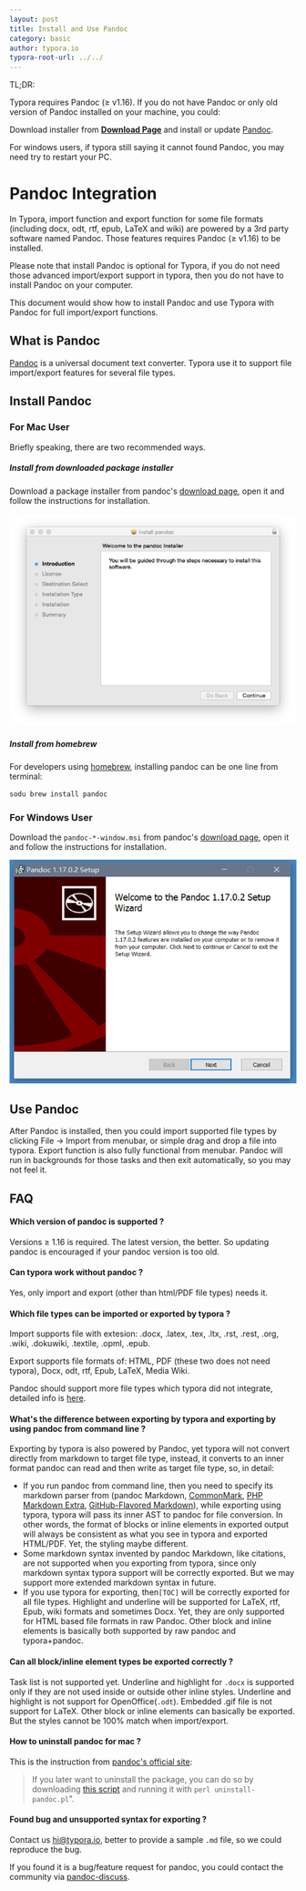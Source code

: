 ```yaml
---
layout: post
title: Install and Use Pandoc
category: basic
author: typora.io
typora-root-url: ../../
---
```


TL;DR:

Typora requires Pandoc (≥ v1.16). If you do not have Pandoc or only old version of Pandoc installed on your machine, you could:

Download installer from **[Download Page](https://github.com/jgm/pandoc/releases/latest)** and install or update [Pandoc](http://pandoc.org/).

For windows users, if typora still saying it cannot found Pandoc, you may need try to restart your PC.

# Pandoc Integration

In Typora, import function and export function for some file formats (including docx, odt, rtf, epub, LaTeX and wiki) are powered by a 3rd party software named Pandoc. Those features requires Pandoc (≥ v1.16) to be installed.

Please note that install Pandoc is optional for Typora, if you do not need those advanced import/export support in typora, then you do not have to install Pandoc on your computer.

This document would show how to install Pandoc and use Typora with Pandoc for full import/export functions.



## What is Pandoc

[Pandoc](http://pandoc.org/) is a universal document text converter. Typora use it to support file import/export features for several file types. 

## Install Pandoc

### For Mac User

Briefly speaking, there are two recommended ways.

##### Install from downloaded package installer

Download a package installer from pandoc's [download page](https://github.com/jgm/pandoc/releases/latest), open it and follow the instructions for installation.

![Snip20160502_1](/media/pandoc/Snip20160502_1.png)

#####  Install from homebrew

For developers using [homebrew](http://brew.sh/), installing pandoc can be one line from terminal:

```sh
sodu brew install pandoc
```

### For Windows User

Download the `pandoc-*-window.msi` from pandoc's [download page](https://github.com/jgm/pandoc/releases/latest), open it and follow the instructions for installation.

![pandoc-win](/media/pandoc/pandoc-win.PNG)

## Use Pandoc

After Pandoc is installed, then you could import supported file types by clicking File -> Import from menubar, or simple drag and drop a file into typora. Export function is also fully functional from menubar. Pandoc will run in backgrounds for those tasks and then exit automatically, so you may not feel it.

## FAQ

#### Which version of pandoc is supported ?

Versions ≥ 1.16 is required. The latest version, the better. So updating pandoc is encouraged if your pandoc version is too old.

 #### Can typora work without pandoc ?

Yes, only import and export (other than html/PDF file types) needs it.

#### Which file types can be imported or exported by typora ?

Import supports file with extesion: .docx, .latex, .tex, .ltx, .rst, .rest, .org, .wiki, .dokuwiki, .textile, .opml, .epub.

Export supports file formats of: HTML, PDF (these two does not need typora), Docx, odt, rtf, Epub, LaTeX, Media Wiki.

Pandoc should support more file types which typora did not integrate, detailed info is [here](http://pandoc.org/).

#### What's the difference between exporting by typora and exporting by using pandoc from command line ?

Exporting by typora is also powered by Pandoc, yet typora will not convert directly from markdown to target file type, instead, it converts to an inner format pandoc can read and then write as target file type, so, in detail:

- If you run pandoc from command line, then you need to specify its markdown parser from (pandoc Markdown, [CommonMark](http://commonmark.org/), [PHP Markdown Extra](https://michelf.ca/projects/php-markdown/extra/), [GitHub-Flavored Markdown](https://help.github.com/articles/github-flavored-markdown/)), while exporting using typora, typora will pass its inner AST to pandoc for file conversion. In other words, the format of blocks or inline elements in exported output will always be consistent as what you see in typora and exported HTML/PDF. Yet, the styling maybe different.
- Some markdown syntax invented by pandoc Markdown, like citations, are not supported when you exporting from typora, since only markdown syntax typora support will be correctly exported. But we may support more extended markdown syntax in future.
- If you use typora for exporting, then`[TOC]` will be correctly exported for all file types. Highlight and underline will be supported for LaTeX, rtf, Epub, wiki formats and sometimes Docx. Yet, they are only supported for HTML based file formats in raw Pandoc. Other block and inline elements is basically both supported by raw pandoc and typora+pandoc.

#### Can all block/inline element types be exported correctly ?

Task list is not supported yet. Underline and highlight for `.docx` is supported only if they are not used inside or outside other inline styles. Underline and highlight is not support for OpenOffice(`.odt`). Embedded .gif file is not support for LaTeX. Other block or inline elements can basically be exported. But the styles cannot be 100% match when import/export.

#### How to uninstall pandoc for mac ?

This is the instruction from [pandoc's official site](http://pandoc.org/installing.html):

> If you later want to uninstall the package, you can do so by downloading [this script](https://raw.githubusercontent.com/jgm/pandoc/master/osx/uninstall-pandoc.pl) and running it with `perl uninstall-pandoc.pl`".

#### Found bug and unsupported syntax for exporting ?

Contact us <hi@typora.io>, better to provide a sample `.md` file, so we could reproduce the bug. 

If you found it is a bug/feature request for pandoc, you could contact the community via [pandoc-discuss](https://groups.google.com/forum/#!forum/pandoc-discuss).

